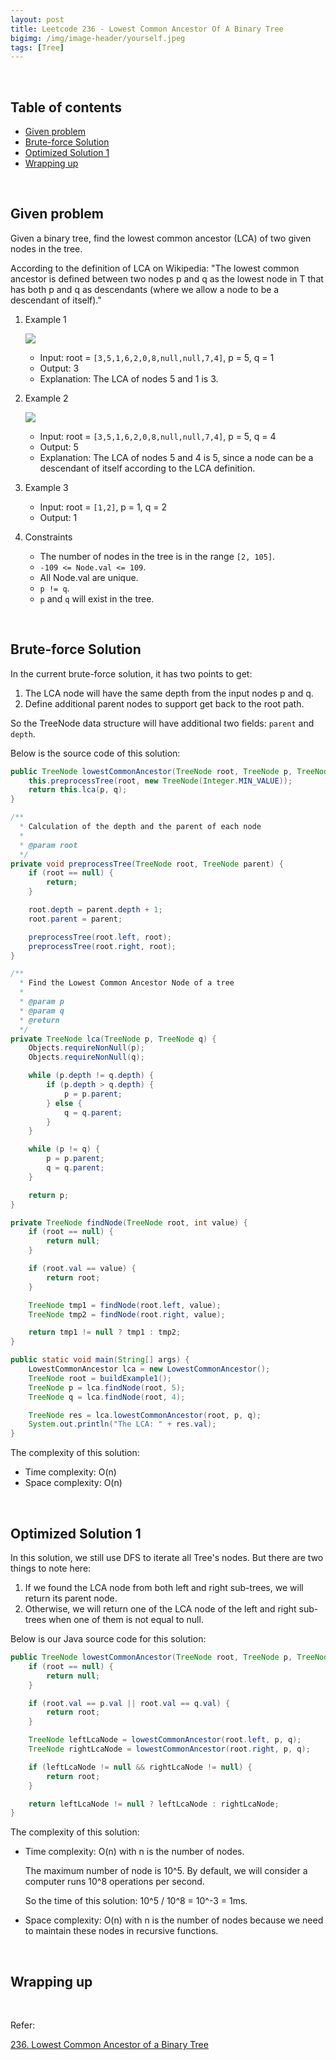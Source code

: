 ```yaml
---
layout: post
title: Leetcode 236 - Lowest Common Ancestor Of A Binary Tree
bigimg: /img/image-header/yourself.jpeg
tags: [Tree]
---
```





<br>

## Table of contents
- [Given problem](#given-problem)
- [Brute-force Solution](#brute-force-solution)
- [Optimized Solution 1](#optimized-solution-1)
- [Wrapping up](#wrapping-up)


<br>

## Given problem

Given a binary tree, find the lowest common ancestor (LCA) of two given nodes in the tree.

According to the definition of LCA on Wikipedia: "The lowest common ancestor is defined between two nodes p and q as the lowest node in T that has both p and q as descendants (where we allow a node to be a descendant of itself)."

1. Example 1

    ![](../img/Data-structure/binary-tree/lca/lca-1.png)

    - Input: root = `[3,5,1,6,2,0,8,null,null,7,4]`, p = 5, q = 1
    - Output: 3
    - Explanation: The LCA of nodes 5 and 1 is 3.

2. Example 2

    ![](../img/Data-structure/binary-tree/lca/lca-2.png)

    - Input: root = `[3,5,1,6,2,0,8,null,null,7,4]`, p = 5, q = 4
    - Output: 5
    - Explanation: The LCA of nodes 5 and 4 is 5, since a node can be a descendant of itself according to the LCA definition.

3. Example 3

    - Input: root = `[1,2]`, p = 1, q = 2
    - Output: 1

4. Constraints

    - The number of nodes in the tree is in the range `[2, 105]`.
    - `-109 <= Node.val <= 109`.
    - All Node.val are unique.
    - `p != q`.
    - `p` and `q` will exist in the tree.


<br>

## Brute-force Solution

In the current brute-force solution, it has two points to get:
1. The LCA node will have the same depth from the input nodes p and q.
2. Define additional parent nodes to support get back to the root path.

So the TreeNode data structure will have additional two fields: `parent` and `depth`.

Below is the source code of this solution:

```Java
public TreeNode lowestCommonAncestor(TreeNode root, TreeNode p, TreeNode q) {
    this.preprocessTree(root, new TreeNode(Integer.MIN_VALUE));
    return this.lca(p, q);
}

/**
  * Calculation of the depth and the parent of each node
  *
  * @param root
  */
private void preprocessTree(TreeNode root, TreeNode parent) {
    if (root == null) {
        return;
    }

    root.depth = parent.depth + 1;
    root.parent = parent;

    preprocessTree(root.left, root);
    preprocessTree(root.right, root);
}

/**
  * Find the Lowest Common Ancestor Node of a tree
  *
  * @param p
  * @param q
  * @return
  */
private TreeNode lca(TreeNode p, TreeNode q) {
    Objects.requireNonNull(p);
    Objects.requireNonNull(q);

    while (p.depth != q.depth) {
        if (p.depth > q.depth) {
            p = p.parent;
        } else {
            q = q.parent;
        }
    }

    while (p != q) {
        p = p.parent;
        q = q.parent;
    }

    return p;
}

private TreeNode findNode(TreeNode root, int value) {
    if (root == null) {
        return null;
    }

    if (root.val == value) {
        return root;
    }

    TreeNode tmp1 = findNode(root.left, value);
    TreeNode tmp2 = findNode(root.right, value);

    return tmp1 != null ? tmp1 : tmp2;
}

public static void main(String[] args) {
    LowestCommonAncestor lca = new LowestCommonAncestor();
    TreeNode root = buildExample1();
    TreeNode p = lca.findNode(root, 5);
    TreeNode q = lca.findNode(root, 4);

    TreeNode res = lca.lowestCommonAncestor(root, p, q);
    System.out.println("The LCA: " + res.val);
}
```

The complexity of this solution:
- Time complexity: O(n)
- Space complexity: O(n)


<br>

## Optimized Solution 1

In this solution, we still use DFS to iterate all Tree's nodes. But there are two things to note here:
1. If we found the LCA node from both left and right sub-trees, we will return its parent node.
2. Otherwise, we will return one of the LCA node of the left and right sub-trees when one of them is not equal to null.

Below is our Java source code for this solution:

```Java
public TreeNode lowestCommonAncestor(TreeNode root, TreeNode p, TreeNode q) {
    if (root == null) {
        return null;
    }

    if (root.val == p.val || root.val == q.val) {
        return root;
    }

    TreeNode leftLcaNode = lowestCommonAncestor(root.left, p, q);
    TreeNode rightLcaNode = lowestCommonAncestor(root.right, p, q);

    if (leftLcaNode != null && rightLcaNode != null) {
        return root;
    }

    return leftLcaNode != null ? leftLcaNode : rightLcaNode;
}
```

The complexity of this solution:
- Time complexity: O(n) with n is the number of nodes.

    The maximum number of node is 10^5. By default, we will consider a computer runs 10^8 operations per second.

    So the time of this solution: 10^5 / 10^8 = 10^-3 = 1ms.

- Space complexity: O(n) with n is the number of nodes because we need to maintain these nodes in recursive functions.


<br>

## Wrapping up




<br>

Refer:

[236. Lowest Common Ancestor of a Binary Tree](https://leetcode.com/problems/lowest-common-ancestor-of-a-binary-tree/)
